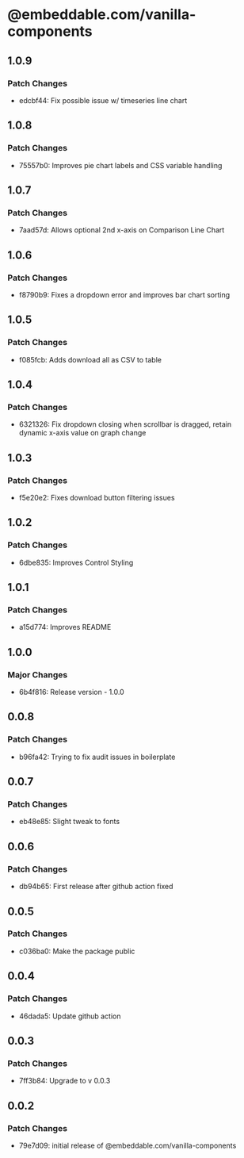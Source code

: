 # @embeddable.com/vanilla-components

## 1.0.9

### Patch Changes

- edcbf44: Fix possible issue w/ timeseries line chart

## 1.0.8

### Patch Changes

- 75557b0: Improves pie chart labels and CSS variable handling

## 1.0.7

### Patch Changes

- 7aad57d: Allows optional 2nd x-axis on Comparison Line Chart

## 1.0.6

### Patch Changes

- f8790b9: Fixes a dropdown error and improves bar chart sorting

## 1.0.5

### Patch Changes

- f085fcb: Adds download all as CSV to table

## 1.0.4

### Patch Changes

- 6321326: Fix dropdown closing when scrollbar is dragged, retain dynamic x-axis value on graph change

## 1.0.3

### Patch Changes

- f5e20e2: Fixes download button filtering issues

## 1.0.2

### Patch Changes

- 6dbe835: Improves Control Styling

## 1.0.1

### Patch Changes

- a15d774: Improves README

## 1.0.0

### Major Changes

- 6b4f816: Release version - 1.0.0

## 0.0.8

### Patch Changes

- b96fa42: Trying to fix audit issues in boilerplate

## 0.0.7

### Patch Changes

- eb48e85: Slight tweak to fonts

## 0.0.6

### Patch Changes

- db94b65: First release after github action fixed

## 0.0.5

### Patch Changes

- c036ba0: Make the package public

## 0.0.4

### Patch Changes

- 46dada5: Update github action

## 0.0.3

### Patch Changes

- 7ff3b84: Upgrade to v 0.0.3

## 0.0.2

### Patch Changes

- 79e7d09: initial release of @embeddable.com/vanilla-components
